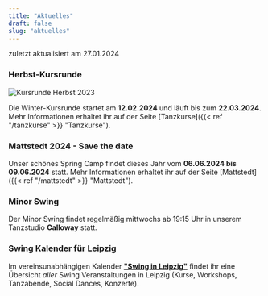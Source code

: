 ```yaml
---
title: "Aktuelles"
draft: false
slug: "aktuelles"
---
```


zuletzt aktualisiert am 27.01.2024

### Herbst-Kursrunde
![Kursrunde Herbst 2023](../slider_kurse_winter_2024.png)

Die Winter-Kursrunde startet am **12.02.2024** und läuft bis zum **22.03.2024**. Mehr Informationen erhaltet ihr auf der Seite [Tanzkurse]({{< ref "/tanzkurse" >}} "Tanzkurse").

### Mattstedt 2024 - Save the date
Unser schönes Spring Camp findet dieses Jahr vom **06.06.2024 bis 09.06.2024** statt. Mehr Informationen erhaltet ihr auf der Seite [Mattstedt]({{< ref "/mattstedt" >}} "Mattstedt").

### Minor Swing
Der Minor Swing findet regelmäßig mittwochs ab 19:15 Uhr in unserem Tanzstudio **Calloway** statt.

### Swing Kalender für Leipzig
Im vereinsunabhängigen Kalender [**"Swing in Leipzig"**](https://kalender.digital/0c529f4b4448ea55b992) findet ihr eine Übersicht *aller* Swing Veranstaltungen in Leipzig (Kurse, Workshops, Tanzabende, Social Dances, Konzerte).
